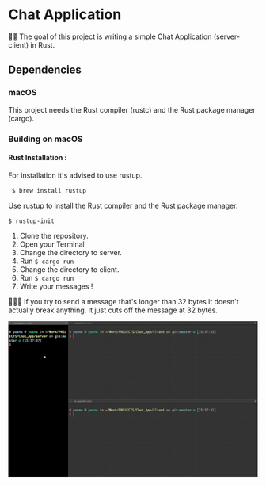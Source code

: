 # Chat Application
🏁🔮  The goal of this project is writing a simple  Chat Application (server-client) in Rust.
## Dependencies


### macOS
This project needs the Rust compiler (rustc) and the Rust package manager (cargo).

### Building on macOS
#### Rust Installation :
 For installation it's advised to use rustup.
 
  	 $ brew install rustup

Use rustup to install the Rust compiler and the Rust package manager.
	
    $ rustup-init


1. Clone the repository.
2. Open your Terminal
3. Change the directory to server.
4. Run  <code>$ cargo run</code> 
5. Change the directory to client.
6. Run  <code>$ cargo run</code> 
7. Write your messages !


📌📌📌  If you try to send a message that's longer than 32 bytes it doesn't actually break anything. It just cuts off the message at 32 bytes.



![](Gifs/Chat.gif)